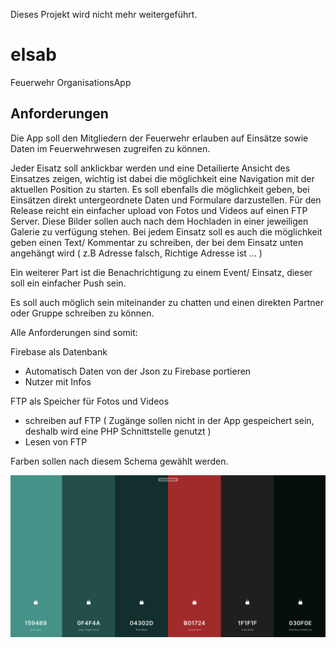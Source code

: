 Dieses Projekt wird nicht mehr weitergeführt.


# elsab

Feuerwehr OrganisationsApp

## Anforderungen

Die App soll den Mitgliedern der Feuerwehr erlauben auf Einsätze sowie Daten im Feuerwehrwesen zugreifen zu können.


Jeder Eisatz soll anklickbar werden und eine Detailierte Ansicht des Einsatzes zeigen, wichtig ist dabei die möglichkeit eine Navigation mit der aktuellen Position zu starten. Es soll ebenfalls die möglichkeit geben, bei Einsätzen direkt untergeordnete Daten und Formulare darzustellen. Für den Release reicht ein einfacher upload von Fotos und Videos auf einen FTP Server. Diese Bilder sollen auch nach dem Hochladen in einer jeweiligen Galerie zu verfügung stehen.
Bei jedem Einsatz soll es auch die möglichkeit geben einen Text/ Kommentar zu schreiben, der bei dem Einsatz unten angehängt wird ( z.B Adresse falsch, Richtige Adresse ist ... )

Ein weiterer Part ist die Benachrichtigung zu einem Event/ Einsatz, dieser soll ein einfacher Push sein.

Es soll auch möglich sein miteinander zu chatten und einen direkten Partner oder Gruppe schreiben zu können.

Alle Anforderungen sind somit:

Firebase als Datenbank
- Automatisch Daten von der Json zu Firebase portieren 
- Nutzer mit Infos

FTP als Speicher für Fotos und Videos
- schreiben auf FTP ( Zugänge sollen nicht in der App gespeichert sein, deshalb wird eine PHP Schnittstelle genutzt )
- Lesen von FTP





Farben sollen nach diesem Schema gewählt werden.

![alt text](colors.png)

